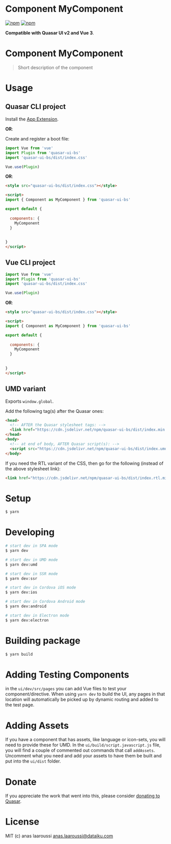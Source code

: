 # Component MyComponent

[![npm](https://img.shields.io/npm/v/quasar-ui-bs.svg?label=quasar-ui-bs)](https://www.npmjs.com/package/quasar-ui-bs)
[![npm](https://img.shields.io/npm/dt/quasar-ui-bs.svg)](https://www.npmjs.com/package/quasar-ui-bs)

**Compatible with Quasar UI v2 and Vue 3**.


# Component MyComponent
> Short description of the component




# Usage

## Quasar CLI project


Install the [App Extension](../app-extension).

**OR**:


Create and register a boot file:

```js
import Vue from 'vue'
import Plugin from 'quasar-ui-bs'
import 'quasar-ui-bs/dist/index.css'

Vue.use(Plugin)
```

**OR**:

```html
<style src="quasar-ui-bs/dist/index.css"></style>

<script>
import { Component as MyComponent } from 'quasar-ui-bs'

export default {
  
  components: {
    MyComponent
  }
  
  
}
</script>
```

## Vue CLI project

```js
import Vue from 'vue'
import Plugin from 'quasar-ui-bs'
import 'quasar-ui-bs/dist/index.css'

Vue.use(Plugin)
```

**OR**:

```html
<style src="quasar-ui-bs/dist/index.css"></style>

<script>
import { Component as MyComponent } from 'quasar-ui-bs'

export default {
  
  components: {
    MyComponent
  }
  
  
}
</script>
```

## UMD variant

Exports `window.global`.

Add the following tag(s) after the Quasar ones:

```html
<head>
  <!-- AFTER the Quasar stylesheet tags: -->
  <link href="https://cdn.jsdelivr.net/npm/quasar-ui-bs/dist/index.min.css" rel="stylesheet" type="text/css">
</head>
<body>
  <!-- at end of body, AFTER Quasar script(s): -->
  <script src="https://cdn.jsdelivr.net/npm/quasar-ui-bs/dist/index.umd.min.js"></script>
</body>
```
If you need the RTL variant of the CSS, then go for the following (instead of the above stylesheet link):
```html
<link href="https://cdn.jsdelivr.net/npm/quasar-ui-bs/dist/index.rtl.min.css" rel="stylesheet" type="text/css">
```

# Setup
```bash
$ yarn
```

# Developing
```bash
# start dev in SPA mode
$ yarn dev

# start dev in UMD mode
$ yarn dev:umd

# start dev in SSR mode
$ yarn dev:ssr

# start dev in Cordova iOS mode
$ yarn dev:ios

# start dev in Cordova Android mode
$ yarn dev:android

# start dev in Electron mode
$ yarn dev:electron
```

# Building package
```bash
$ yarn build
```

# Adding Testing Components
in the `ui/dev/src/pages` you can add Vue files to test your component/directive. When using `yarn dev` to build the UI, any pages in that location will automatically be picked up by dynamic routing and added to the test page.

# Adding Assets
If you have a component that has assets, like language or icon-sets, you will need to provide these for UMD. In the `ui/build/script.javascript.js` file, you will find a couple of commented out commands that call `addAssets`. Uncomment what you need and add your assets to have them be built and put into the `ui/dist` folder.

# Donate
If you appreciate the work that went into this, please consider [donating to Quasar](https://donate.quasar.dev).

# License
MIT (c) anas laaroussi <anas.laaroussi@dataiku.com>
